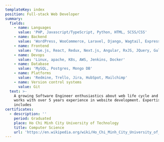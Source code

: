 ```yaml
---
templateKey: index
position: Full-stack Web Developer
summary:
  fields:
    - name: Languages
      value: 'PHP, Javascript/TypeScript, Python, HTML, SCSS/CSS'
    - name: Backend
      value: 'WordPress, WooCommerce, Laravel, Django, Wagtail, Express'
    - name: Frontend
      value: 'Vue.js, React, Redux, Next.js, Angular, RxJS, JQuery, Gulp.js, Webpack'
    - name: Devops
      value: 'Linux, apache, K8s, AWS, Jenkins, Docker'
    - name: Database
      value: 'MySQL, Postgres, Mongo DB'
    - name: Platforms
      value: 'Redmine, Trello, Jira, HubSpot, Mailchimp'
    - name: Version control systems
      value: Git
  text: >-
    A growing Software Engineer enthusiastics about web life cycle and how it
    works with over 5 years experience in website development. Expertise
    includes
certificates:
  - description: ''
    period: Graduated
    place: Ho Chi Minh City University of Technology
    title: Computer Science
    url: 'https://en.wikipedia.org/wiki/Ho_Chi_Minh_City_University_of_Technology'
---
```


